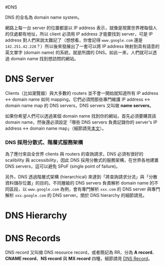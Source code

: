#DNS 

DNS 的全名為 domain name system。

網路上每一台 server 的位置都是以 IP address 表示，就像是現實世界裡每個人的住處都有地址，所以 client 必須用 IP address 才能要找到 server，可是 IP address 對人們來說太難記了（想想看，你會記得 `www.google.com` 還是 `142.251.42.228`？）所以後來發展出了一套可以將 IP address 映射到具有語意的英文單字 (domain name) 的系統，就是所謂的 DNS。如此一來，人們就可以透過 domain name 找到想訪問的網站。

# DNS Server

Clients（比如瀏覽器）與大多數的 routers 並不會一開始就知道所有 IP address ↔ domain name 如何 mapping，它們必須問那些專門維護 IP address ↔ domain name map 的 DNS servers，DNS servers 又叫做 **name servers**。

如果你希望人們可以透過某個 domain name 找到你的網站，首先必須要購買該 domain name，然後還必須設定「哪些 DNS servers 負責記錄你的 server's IP address ↔ domain name map」（細節請見[本文](</Web Development/在 GoDaddy 購買 Domain Nme 並指向 AWS EC2 Instance.md>)）。

### DNS 採用分散式、階層式服務架構

為了應付來自全世界 clients 與 routers 的查詢請求，DNS 必須有很好的 scalibility 與 accessibility，因此 DNS 採用分散式的服務架構，在世界各地建置 DNS servers，這可以避免 SPoF (single point of failure)。

另外，DNS 透過階層式架構 (hierarchical) 來達到「將查詢請求分流」與「分散資料儲存位置」的目的。不同層級的 DNS servers 負責解析 domain name 的不同區段，以 `www.google.com` 為例，會有專門解析 `xxx.com` 的 DNS server 與專門解析 `xxx.google.com` 的 DNS server。關於 DNS hierarchy 的細節請見。

# DNS Hierarchy

# DNS Records

DNS record 又叫做 DNS resource record，或者簡記為 RR，分為 **A record**、**CNAME record**、**NS record** 與 **MX record** 四種，細節請見 [DNS Record](</Network/DNS Record.md>)。
